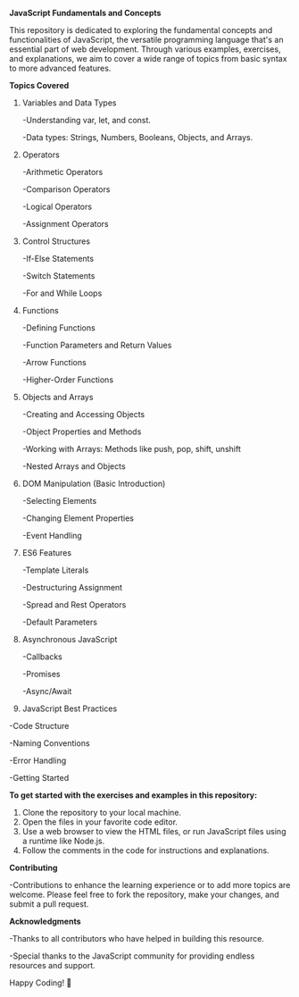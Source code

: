 **JavaScript Fundamentals and Concepts**

This repository is dedicated to exploring the fundamental concepts and functionalities of JavaScript, the versatile programming language that's an essential part of web development.
Through various examples, exercises, and explanations, we aim to cover a wide range of topics from basic syntax to more advanced features.

**Topics Covered**

1. Variables and Data Types

   -Understanding var, let, and const.

   -Data types: Strings, Numbers, Booleans, Objects, and Arrays.

2. Operators

   -Arithmetic Operators

   -Comparison Operators

   -Logical Operators

   -Assignment Operators

3. Control Structures
   
   -If-Else Statements

   -Switch Statements

   -For and While Loops

4. Functions

   -Defining Functions

   -Function Parameters and Return Values

   -Arrow Functions

   -Higher-Order Functions

5. Objects and Arrays
    
   -Creating and Accessing Objects

   -Object Properties and Methods

   -Working with Arrays: Methods like push, pop, shift, unshift

   -Nested Arrays and Objects
   
7. DOM Manipulation (Basic Introduction)

   -Selecting Elements

   -Changing Element Properties

   -Event Handling

8. ES6 Features

   -Template Literals

   -Destructuring Assignment

   -Spread and Rest Operators

   -Default Parameters

9. Asynchronous JavaScript
    
   -Callbacks

   -Promises

   -Async/Await

10. JavaScript Best Practices

   -Code Structure

   -Naming Conventions

   -Error Handling

   -Getting Started

**To get started with the exercises and examples in this repository:**

 1. Clone the repository to your local machine.
 2. Open the files in your favorite code editor.
 3. Use a web browser to view the HTML files, or run JavaScript files using a runtime like Node.js.
 4. Follow the comments in the code for instructions and explanations.

**Contributing**

 -Contributions to enhance the learning experience or to add more topics are welcome. Please feel free to fork the repository, make your changes, and submit a pull request.

**Acknowledgments**

 -Thanks to all contributors who have helped in building this resource.

 -Special thanks to the JavaScript community for providing endless resources and support.

Happy Coding! 🚀
